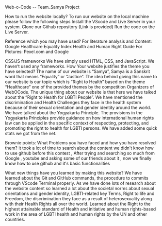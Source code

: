 Web-o-Code -- Team_Samya Project

How to run the website locally?
To run our website on the local machine please follow the following steps
                      Install the VScode and Live Server in your system.
                      Clone our Github repository (Link is provided)
                      Run the code on the Live Server.
 
 
Reference which you may have used?
For literature analysis and Content:
Google
Healthcare Equality Index
Health and Human Right Guide
For Pictures:
Pexel.com and Google
 
 
 
 
 
 
CSS/JS frameworks
We have simply used HTML, CSS, and JavaScript. We haven’t used any frameworks.
How Your website justifies the theme you have selected?
The name of our website is “Samya”, Samya is a Sanskrit word that means “Equality” or “Justice”. The idea behind giving this name to our website is our topic which is “Right to Health” based on the theme “Healthcare” one of the provided themes by the competition Organizers of WebOCode. The unique thing about our website is that here we have talked about the “Right to Health for LGBTI People”. We have mentioned the discrimination and Health Challenges they face in the health system because of their sexual orientation and gender identity around the world. We have talked about the Yogyakarta Principle. The provisions in the Yogyakarta Principles provide guidance on how international human rights law can be applied in the specific context of respecting, protecting, and promoting the right to health for LGBTI persons. We have added some quick stats we got from the net.
 
 
 
Brownie points:
What Problems you have faced and how you have resolved them?
It took a lot of time to search about the content 
we didn't know how to use github before this contest , After trying and searching so much from Google , youtube and asking some of our friends about it , now we finally know how to use github and it's basic functionalities
 
What new things have you learned by making this website?
We have learned about the Git and GitHub commands, the procedure to commits through VScode Terminal properly. As we have done lots of research about the website content so learned a lot about the societal norms about sexual orientations and gender identity, LGBTI-related key Terms, Right to life and Freedom, the discrimination they face as a result of heterosexuality along with their Health Rights all over the world. Learned about the Right to the highest attainable standard of Health and initiative and human rights-based work in the area of LGBTI health and human rights by the UN and other countries.
